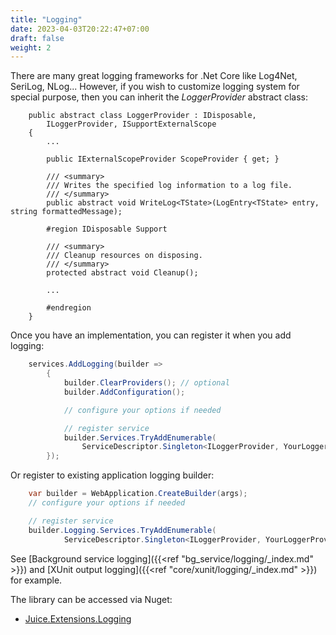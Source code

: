 ```yaml
---
title: "Logging"
date: 2023-04-03T20:22:47+07:00
draft: false
weight: 2
---
```


There are many great logging frameworks for .Net Core like Log4Net, SeriLog, NLog...
However, if you wish to customize logging system for special purpose, 
then you can inherit the *LoggerProvider* abstract class:

```
    public abstract class LoggerProvider : IDisposable,
        ILoggerProvider, ISupportExternalScope
    {
        ...

        public IExternalScopeProvider ScopeProvider { get; }

        /// <summary>
        /// Writes the specified log information to a log file.
        /// </summary>
        public abstract void WriteLog<TState>(LogEntry<TState> entry, string formattedMessage);

        #region IDisposable Support

        /// <summary>
        /// Cleanup resources on disposing.
        /// </summary>
        protected abstract void Cleanup();

        ...

        #endregion
    }
```

Once you have an implementation, you can register it when you add logging:

```csharp {linenos=false,hl_lines=[10],linenostart=1}
    services.AddLogging(builder =>
        {
            builder.ClearProviders(); // optional
            builder.AddConfiguration();

            // configure your options if needed

            // register service
            builder.Services.TryAddEnumerable(
                ServiceDescriptor.Singleton<ILoggerProvider, YourLoggerProvider>());
        });

```

Or register to existing application logging builder:

```csharp {linenos=false,hl_lines=[6],linenostart=1}
    var builder = WebApplication.CreateBuilder(args);
    // configure your options if needed

    // register service
    builder.Logging.Services.TryAddEnumerable(
            ServiceDescriptor.Singleton<ILoggerProvider, YourLoggerProvider>());
```


See [Background service logging]({{<ref "bg_service/logging/_index.md" >}}) and [XUnit output logging]({{<ref "core/xunit/logging/_index.md" >}}) for example.

The library can be accessed via Nuget:
- [Juice.Extensions.Logging](https://www.nuget.org/packages/Juice.Extensions.Logging)
